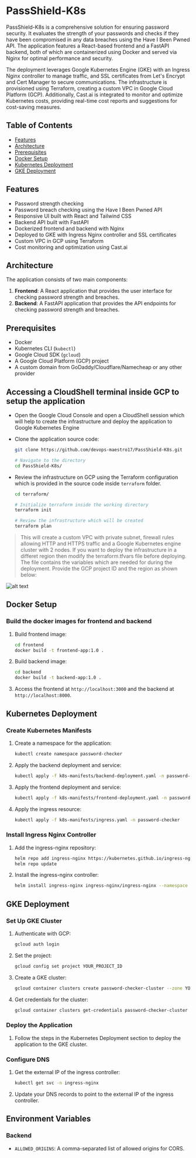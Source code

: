 # PassShield-K8s

PassShield-K8s is a comprehensive solution for ensuring password security. It evaluates the strength of your passwords and checks if they have been compromised in any data breaches using the Have I Been Pwned API. The application features a React-based frontend and a FastAPI backend, both of which are containerized using Docker and served via Nginx for optimal performance and security.

The deployment leverages Google Kubernetes Engine (GKE) with an Ingress Nginx controller to manage traffic, and SSL certificates from Let's Encrypt and Cert Manager to secure communications. The infrastructure is provisioned using Terraform, creating a custom VPC in Google Cloud Platform (GCP). Additionally, Cast.ai is integrated to monitor and optimize Kubernetes costs, providing real-time cost reports and suggestions for cost-saving measures.

## Table of Contents

- [Features](#features)
- [Architecture](#architecture)
- [Prerequisites](#prerequisites)
- [Docker Setup](#docker-setup)
- [Kubernetes Deployment](#kubernetes-deployment)
- [GKE Deployment](#gke-deployment)

## Features

- Password strength checking
- Password breach checking using the Have I Been Pwned API
- Responsive UI built with React and Tailwind CSS
- Backend API built with FastAPI
- Dockerized frontend and backend with Nginx
- Deployed to GKE with Ingress Nginx controller and SSL certificates
- Custom VPC in GCP using Terraform
- Cost monitoring and optimization using Cast.ai

## Architecture

The application consists of two main components:

1. **Frontend**: A React application that provides the user interface for checking password strength and breaches.
2. **Backend**: A FastAPI application that provides the API endpoints for checking password strength and breaches.

## Prerequisites

- Docker
- Kubernetes CLI (`kubectl`)
- Google Cloud SDK (`gcloud`)
- A Google Cloud Platform (GCP) project
- A custom domain from GoDaddy/Cloudflare/Namecheap or any other provider

## Accessing a CloudShell terminal inside GCP to setup the application

- Open the Google Cloud Console and open a CloudShell session which will help to create the infrastructure and deploy the application to Google Kubernetes Engine
- Clone the application source code:

    ```sh
    git clone https://github.com/devops-maestro17/PassShield-K8s.git

    # Navigate to the directory
    cd PassShield-K8s/
    ```
- Review the infrastructure on GCP using the Terraform configuration which is provided in the source code inside `terraform` folder.
    ```sh
    cd terraform/

    # Initialize terraform inside the working directory
    terraform init

    # Review the infrastructure which will be created
    terraform plan 
    ```


> This will create a custom VPC with private subnet, firewall rules allowing HTTP and HTTPS traffic and a Google Kubernetes engine cluster with 2 nodes. If you want to deploy the infrastructure in a differet region then modify the terraform.tfvars file before deploying. The file contains the variables which are needed for during the deployment. Provide the GCP project ID and the region as shown below:

![alt text](image-2.png)

## Docker Setup

### Build the docker images for frontend and backend

1. Build frontend image:
    ```sh
    cd frontend
    docker build -t frontend-app:1.0 .
    ```
2. Build backend image:
    ```sh
    cd backend
    docker build -t backend-app:1.0 .
    ```

2. Access the frontend at `http://localhost:3000` and the backend at `http://localhost:8000`.

## Kubernetes Deployment

### Create Kubernetes Manifests

1. Create a namespace for the application:
    ```sh
    kubectl create namespace password-checker
    ```

2. Apply the backend deployment and service:
    ```sh
    kubectl apply -f k8s-manifests/backend-deployment.yaml -n password-checker
    ```

3. Apply the frontend deployment and service:
    ```sh
    kubectl apply -f k8s-manifests/frontend-deployment.yaml -n password-checker
    ```

4. Apply the ingress resource:
    ```sh
    kubectl apply -f k8s-manifests/ingress.yaml -n password-checker
    ```

### Install Ingress Nginx Controller

1. Add the ingress-nginx repository:
    ```sh
    helm repo add ingress-nginx https://kubernetes.github.io/ingress-nginx
    helm repo update
    ```

2. Install the ingress-nginx controller:
    ```sh
    helm install ingress-nginx ingress-nginx/ingress-nginx --namespace ingress-nginx --create-namespace
    ```

## GKE Deployment

### Set Up GKE Cluster

1. Authenticate with GCP:
    ```sh
    gcloud auth login
    ```

2. Set the project:
    ```sh
    gcloud config set project YOUR_PROJECT_ID
    ```

3. Create a GKE cluster:
    ```sh
    gcloud container clusters create password-checker-cluster --zone YOUR_ZONE
    ```

4. Get credentials for the cluster:
    ```sh
    gcloud container clusters get-credentials password-checker-cluster --zone YOUR_ZONE
    ```

### Deploy the Application

1. Follow the steps in the Kubernetes Deployment section to deploy the application to the GKE cluster.

### Configure DNS

1. Get the external IP of the ingress controller:
    ```sh
    kubectl get svc -n ingress-nginx
    ```

2. Update your DNS records to point to the external IP of the ingress controller.

## Environment Variables

### Backend

- `ALLOWED_ORIGINS`: A comma-separated list of allowed origins for CORS.